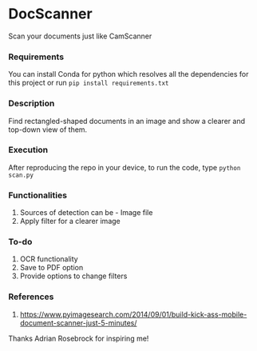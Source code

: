 # DocScanner
Scan your documents just like CamScanner 

### Requirements
You can install Conda for python which resolves all the dependencies for this project
or run 
`pip install requirements.txt`

### Description
Find rectangled-shaped documents in an image and show a clearer and top-down view of them.

### Execution
After reproducing the repo in your device, to run the code, type `python scan.py`

### Functionalities
1) Sources of detection can be - Image file
2) Apply filter for a clearer image

### To-do
1) OCR functionality
2) Save to PDF option
3) Provide options to change filters

### References
1) https://www.pyimagesearch.com/2014/09/01/build-kick-ass-mobile-document-scanner-just-5-minutes/

Thanks Adrian Rosebrock for inspiring me!

